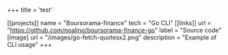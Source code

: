 +++
title = 'test'

[[projects]]
    name = "Boursorama-finance"
    tech = "Go CLI"
    [[links]]
        url = "https://github.com/noalino/boursorama-finance-go"
        label = "Source code"
    [image]
        url = "/images/go-fetch-quotesx2.png"
        description = "Example of CLI usage"
+++
